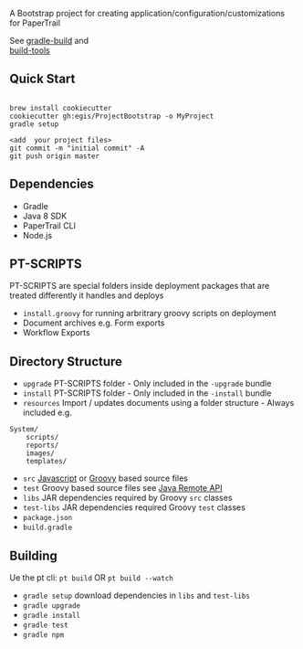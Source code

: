 A Bootstrap project for creating application/configuration/customizations for PaperTrail

See [gradle-build](https://github.com/egis/gradle-build) and  
[build-tools](https://github.com/egis/build-tools)

## Quick Start

```

brew install cookiecutter
cookiecutter gh:egis/ProjectBootstrap -o MyProject
gradle setup

<add  your project files>
git commit -m "initial commit" -A
git push origin master
```


## Dependencies

* Gradle
* Java 8 SDK
* PaperTrail CLI
* Node.js


## PT-SCRIPTS

PT-SCRIPTS are special folders inside deployment packages that are treated differently it handles and deploys

* `install.groovy` for running arbritrary groovy scripts on deployment
* Document archives e.g. Form exports
* Workflow Exports

## Directory Structure

* `upgrade` PT-SCRIPTS folder - Only included in the `-upgrade` bundle
* `install` PT-SCRIPTS folder - Only included in the `-install` bundle
* `resources` Import / updates documents using a folder structure - Always included
e.g.
```
System/
	scripts/
	reports/
	images/
	templates/
```
* `src` [Javascript](http://developer.papertrail.co.za/portal/plugins/) or [Groovy](http://developer.papertrail.co.za/scripting/) based source files
* `test` Groovy based source files see [Java Remote API](http://developer.papertrail.co.za/java/)
* `libs` JAR dependencies required by Groovy `src` classes
* `test-libs` JAR dependencies required Groovy `test` classes
* `package.json`
* `build.gradle`


## Building

Ue the pt cli:
`pt build` OR
`pt build --watch`

* `gradle setup` download dependencies in `libs` and `test-libs`
* `gradle upgrade`
* `gradle install`
* `gradle test`
* `gradle npm`
